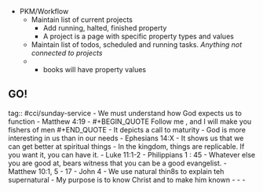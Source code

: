 - PKM/Workflow
	- Maintain list of current projects
		- Add running, halted, finished property
		- A project is a page with specific property types and values
	- Maintain list of todos, scheduled and running tasks. _Anything not connected to projects_
	-
		- books will have property values
## GO!
tag:: #cci/sunday-service
	- We must understand how God expects us to function
	- Matthew 4:19
		-
		  #+BEGIN_QUOTE
		  Follow me , and I will make you fishers of men
		  #+END_QUOTE
		- It depicts a call to maturity
			- God is more interesting in us than in our needs
			- Ephesians 14:X
		- It shows us that we can get better at spiritual things
			- In the kingdom, things are replicable. If you want it, you can have it.
			- Luke 11:1-2
			- Philippians 1 : 45
		- Whatever else you are good at, bears witness that you can be a good evangelist.
		- Matthew 10:1, 5 - 17
		- John 4
		- We use natural thin8s to explain teh supernatural
		- My purpose is to know Christ and to make him known
		-
		-
	-